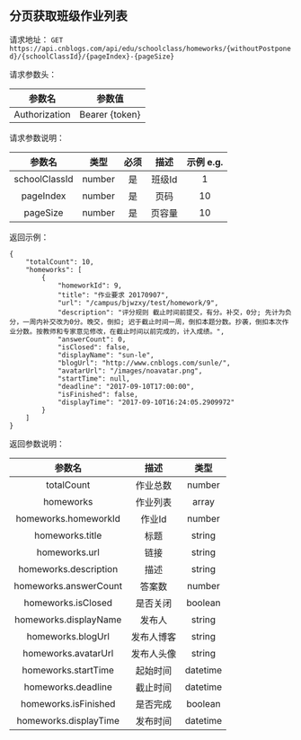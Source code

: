 ## 分页获取班级作业列表
请求地址：
`GET https://api.cnblogs.com/api/edu/schoolclass/homeworks/{withoutPostponed}/{schoolClassId}/{pageIndex}-{pageSize}`

请求参数头：

|参数名|参数值|
|:---:|:---:|
|Authorization|Bearer {token}|


请求参数说明：

|参数名|类型|必须|描述|示例 e.g.|
|:---:|:---:|:---:|:---:|:---:|
|schoolClassId|number|是|班级Id|1|
|pageIndex|number|是|页码|10|
|pageSize|number|是|页容量|10|


返回示例：
```
{
    "totalCount": 10,
    "homeworks": [
        {
            "homeworkId": 9,
            "title": "作业要求 20170907",
            "url": "/campus/bjwzxy/test/homework/9",
            "description": "评分规则 截止时间前提交，有分。补交，0分; 先计为负分，一周内补交改为0分。晚交，倒扣; 迟于截止时间一周，倒扣本题分数。抄袭，倒扣本次作业分数。按教师和专家意见修改，在截止时间以前完成的，计入成绩。",
            "answerCount": 0,
            "isClosed": false,
            "displayName": "sun-le",
            "blogUrl": "http://www.cnblogs.com/sunle/",
            "avatarUrl": "/images/noavatar.png",
            "startTime": null,
            "deadline": "2017-09-10T17:00:00",
            "isFinished": false,
            "displayTime": "2017-09-10T16:24:05.2909972"
        }
    ]
}
```


返回参数说明：

|参数名|描述|类型|
|:---:|:---:|:---:|
|totalCount|作业总数|number|
|homeworks|作业列表|array|
|homeworks.homeworkId|作业Id|number|
|homeworks.title|标题|string|
|homeworks.url|链接|string|
|homeworks.description|描述|string|
|homeworks.answerCount|答案数|number|
|homeworks.isClosed|是否关闭|boolean|
|homeworks.displayName|发布人|string|
|homeworks.blogUrl|发布人博客|string|
|homeworks.avatarUrl|发布人头像|string|
|homeworks.startTime|起始时间|datetime|
|homeworks.deadline|截止时间|datetime|
|homeworks.isFinished|是否完成|boolean|
|homeworks.displayTime|发布时间|datetime|



